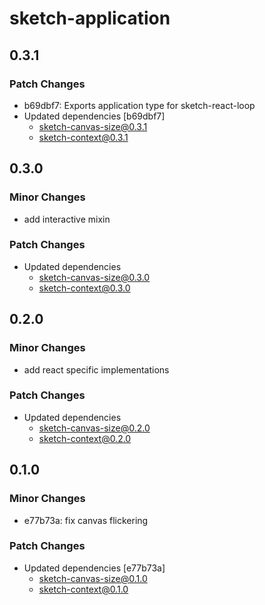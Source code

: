 # sketch-application

## 0.3.1

### Patch Changes

- b69dbf7: Exports application type for sketch-react-loop
- Updated dependencies [b69dbf7]
  - sketch-canvas-size@0.3.1
  - sketch-context@0.3.1

## 0.3.0

### Minor Changes

- add interactive mixin

### Patch Changes

- Updated dependencies
  - sketch-canvas-size@0.3.0
  - sketch-context@0.3.0

## 0.2.0

### Minor Changes

- add react specific implementations

### Patch Changes

- Updated dependencies
  - sketch-canvas-size@0.2.0
  - sketch-context@0.2.0

## 0.1.0

### Minor Changes

- e77b73a: fix canvas flickering

### Patch Changes

- Updated dependencies [e77b73a]
  - sketch-canvas-size@0.1.0
  - sketch-context@0.1.0
